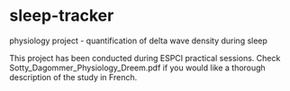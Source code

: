 # sleep-tracker
physiology project - quantification of delta wave density during sleep 

This project has been conducted during ESPCI practical sessions. 
Check Sotty_Dagommer_Physiology_Dreem.pdf  if you would like a thorough description of the study in French.
